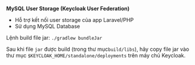 **MySQL User Storage (Keycloak User Federation)**
* Hỗ trợ kết nối user storage của app Laravel/PHP 
* Sử dụng MySQL Database

Lệnh build file jar: `./gradlew bundleJar`

Sau khi file `jar` được build (trong thư mục`build/libs`),
hãy copy file jar vào thư mục `$KEYCLOAK_HOME/standalone/deployments` trên máy chủ Keycloak.
